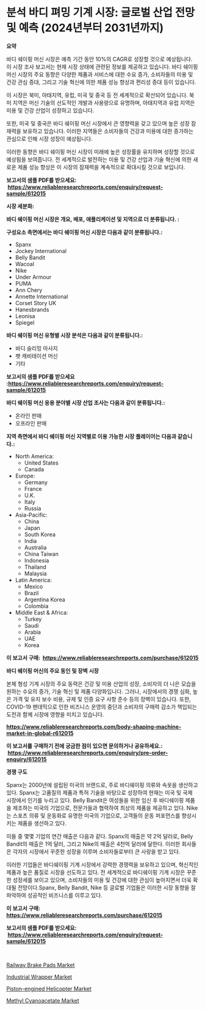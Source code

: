 <p><h1>분석 바디 펴밍 기계 시장: 글로벌 산업 전망 및 예측 (2024년부터 2031년까지)</h1></p><p><strong>요약</strong></p>
<p><p>바디 쉐이핑 머신 시장은 예측 기간 동안 10%의 CAGR로 성장할 것으로 예상됩니다. 이 시장 조사 보고서는 현재 시장 상태에 관련된 정보를 제공하고 있습니다. 바디 쉐이핑 머신 시장의 주요 동향은 다양한 제품과 서비스에 대한 수요 증가, 소비자들의 미용 및 건강 관심 증대, 그리고 기술 혁신에 의한 제품 성능 향상과 편리성 증대 등이 있습니다.  </p><p>이 시장은 북미, 아태지역, 유럽, 미국 및 중국 등 전 세계적으로 확산되어 있습니다. 북미 지역은 머신 기술의 선도적인 개발과 사용량으로 유명하며, 아태지역과 유럽 지역은 미용 및 건강 산업이 성장하고 있습니다. </p><p>또한, 미국 및 중국은 바디 쉐이핑 머신 시장에서 큰 영향력을 갖고 있으며 높은 성장 잠재력을 보유하고 있습니다. 이러한 지역들은 소비자들의 건강과 미용에 대한 증가하는 관심으로 인해 시장 성장이 예상됩니다.</p><p>이러한 동향은 바디 쉐이핑 머신 시장이 미래에 높은 성장률을 유지하며 성장할 것으로 예상됨을 보여줍니다. 전 세계적으로 발전하는 미용 및 건강 산업과 기술 혁신에 의한 새로운 제품 성능 향상은 이 시장의 잠재력을 계속적으로 확대시킬 것으로 보입니다.</p></p>
<p><strong>보고서의 샘플 PDF를 받으세요: &nbsp;<a href="https://www.reliableresearchreports.com/enquiry/request-sample/612015">https://www.reliableresearchreports.com/enquiry/request-sample/612015</a></strong></p>
<p><strong>시장 세분화:</strong></p>
<p><strong> 바디 쉐이핑 머신 시장은 개요, 배포, 애플리케이션 및 지역으로 더 분류됩니다. :</strong></p>
<p><strong>구성요소 측면에서는 바디 쉐이핑 머신 시장은 다음과 같이 분류됩니다.:</strong></p>
<p><ul><li>Spanx</li><li>Jockey International</li><li>Belly Bandit</li><li>Wacoal</li><li>Nike</li><li>Under Armour</li><li>PUMA</li><li>Ann Chery</li><li>Annette International</li><li>Corset Story UK</li><li>Hanesbrands</li><li>Leonisa</li><li>Spiegel</li></ul></p>
<p><strong> 바디 쉐이핑 머신 유형별 시장 분석은 다음과 같이 분류됩니다.:</strong></p>
<p><ul><li>바디 슬리밍 마사지</li><li>팻 캐비테이션 머신</li><li>기타</li></ul></p>
<p><strong>보고서의 샘플 PDF를 받으세요 :<a href="https://www.reliableresearchreports.com/enquiry/request-sample/612015">https://www.reliableresearchreports.com/enquiry/request-sample/612015</a></strong></p>
<p><strong> 바디 쉐이핑 머신 응용 분야별 시장 산업 조사는 다음과 같이 분류됩니다.:</strong></p>
<p><ul><li>온라인 판매</li><li>오프라인 판매</li></ul></p>
<p><strong>지역 측면에서 바디 쉐이핑 머신 지역별로 이용 가능한 시장 플레이어는 다음과 같습니다.:</strong></p>
<p><ul>
    <li>
        North America:
        <ul>
            <li>United States</li>
            <li>Canada</li>
        </ul>
    </li>
    <li>
        Europe:
        <ul>
            <li>Germany</li>
            <li>France</li>
            <li>U.K.</li>
            <li>Italy</li>
            <li>Russia</li>
        </ul>
    </li>
    <li>
        Asia-Pacific:
        <ul>
            <li>China</li>
            <li>Japan</li>
            <li>South Korea</li>
            <li>India</li>
            <li>Australia</li>
            <li>China Taiwan</li>
            <li>Indonesia</li>
            <li>Thailand</li>
            <li>Malaysia</li>
        </ul>
    </li>
    <li>
        Latin America:
        <ul>
            <li>Mexico</li>
            <li>Brazil</li>
            <li>Argentina Korea</li>
            <li>Colombia</li>
        </ul>
    </li>
    <li>
        Middle East & Africa:
        <ul>
            <li>Turkey</li>
            <li>Saudi</li>
            <li>Arabia</li>
            <li>UAE</li>
            <li>Korea</li>
        </ul>
    </li>
    </ul></p>
<p><strong>이 보고서 구매: &nbsp;<a href="https://www.reliableresearchreports.com/purchase/612015">https://www.reliableresearchreports.com/purchase/612015</a></strong></p>
<p><strong>바디 쉐이핑 머신의 주요 동인 및 장벽 시장</strong></p>
<p><p>본체 형성 기계 시장의 주요 동력은 건강 및 미용 산업의 성장, 소비자의 더 나은 모습을 원하는 수요의 증가, 기술 혁신 및 제품 다양화입니다. 그러나, 시장에서의 경쟁 심화, 높은 가격 및 유지 보수 비용, 규제 및 인증 요구 사항 준수 등의 장벽이 있습니다. 또한, COVID-19 팬데믹으로 인한 비즈니스 운영의 중단과 소비자의 구매력 감소가 책입되는 도전과 함께 시장에 영향을 미치고 있습니다.</p></p>
<p><strong><a href="https://www.reliableresearchreports.com/body-shaping-machine-market-in-global-r612015">https://www.reliableresearchreports.com/body-shaping-machine-market-in-global-r612015</a></strong></p>
<p><strong>이 보고서를 구매하기 전에 궁금한 점이 있으면 문의하거나 공유하세요.: &nbsp;<a href="https://www.reliableresearchreports.com/enquiry/pre-order-enquiry/612015">https://www.reliableresearchreports.com/enquiry/pre-order-enquiry/612015</a></strong></p>
<p><strong>경쟁 구도</strong></p>
<p><p>Spanx는 2000년에 설립된 미국의 브랜드로, 주로 바디쉐이핑 의류와 속옷을 생산하고 있다. Spanx는 고품질의 제품과 특허 기술을 바탕으로 성장하여 현재는 미국 및 국제 시장에서 인기를 누리고 있다. Belly Bandit은 여성들을 위한 임신 후 바디쉐이핑 제품을 제조하는 미국의 기업으로, 전문가들과 협력하여 최상의 제품을 제공하고 있다. Nike는 스포츠 의류 및 운동화로 유명한 미국의 기업으로, 고객들의 운동 퍼포먼스를 향상시키는 제품을 생산하고 있다.</p><p>이들 중 몇몇 기업의 연간 매출은 다음과 같다. Spanx의 매출은 약 2억 달러로, Belly Bandit의 매출은 1억 달러, 그리고 Nike의 매출은 4천억 달러에 달한다. 이러한 회사들은 각자의 시장에서 꾸준한 성장을 이루며 소비자들로부터 큰 사랑을 받고 있다.</p><p>이러한 기업들은 바디쉐이핑 기계 시장에서 강력한 경쟁력을 보유하고 있으며, 혁신적인 제품과 높은 품질로 시장을 선도하고 있다. 전 세계적으로 바디쉐이핑 기계 시장은 꾸준한 성장세를 보이고 있으며, 소비자들의 미용 및 건강에 대한 관심이 높아지면서 더욱 확대될 전망이다.Spanx, Belly Bandit, Nike 등 글로벌 기업들은 이러한 시장 동향을 잘 파악하여 성공적인 비즈니스를 이루고 있다.</p></p>
<p><strong>이 보고서 구매: &nbsp; <a href="https://www.reliableresearchreports.com/purchase/612015">https://www.reliableresearchreports.com/purchase/612015</a></strong></p>
<p><strong>보고서의 샘플 PDF를 받으세요: &nbsp;<a href="https://www.reliableresearchreports.com/enquiry/request-sample/612015">https://www.reliableresearchreports.com/enquiry/request-sample/612015</a></strong><strong></strong></p>
<p>&nbsp;</p>
<p><p><a href="https://issuu.com/reportprime-2/docs/railway-brake-pads-market-size-2030.pptx">Railway Brake Pads Market</a></p><p><a href="https://view.publitas.com/reportprime-1/global-industrial-wrapper-market-by-types-applications-and-major-players-with-regional-growth-rate-analysis-and-development-situation-from-2024-to-2031/">Industrial Wrapper Market</a></p><p><a href="https://issuu.com/reportprime-2/docs/piston-engined-helicopter-market-size-2030.pptx">Piston-engined Helicopter Market</a></p><p><a href="https://gentle-editor-9db.notion.site/Decoding-the-Methyl-Cyanoacetate-Market-A-Deep-Dive-into-the-Latest-Market-Trends-Market-Segmentat-c1d4aee4e58348928dd7dc847b32db29">Methyl Cyanoacetate Market</a></p></p>